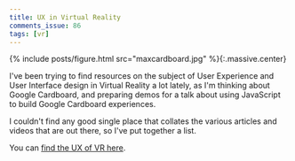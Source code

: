 ```yaml
---
title: UX in Virtual Reality
comments_issue: 86
tags: [vr]
---
```


{% include posts/figure.html src="maxcardboard.jpg" %}{:.massive.center}

I've been trying to find resources on the subject of User Experience and User Interface design in Virtual Reality a lot lately, as I'm thinking about Google Cardboard, and preparing demos for a talk about using JavaScript to build Google Cardboard experiences.

<!-- more -->

I couldn't find any good single place that collates the various articles and videos that are out there, so I've put together a list.

You can [find the UX of VR here](https://www.uxofvr.com).
